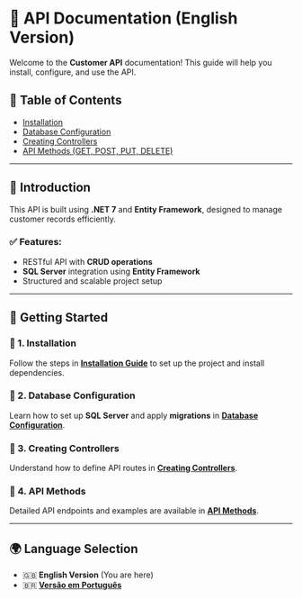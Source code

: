 # 📘 API Documentation (English Version)

Welcome to the **Customer API** documentation! This guide will help you install, configure, and use the API.

## 📌 Table of Contents
- [Installation](installation.md)
- [Database Configuration](database.md)
- [Creating Controllers](controllers.md)
- [API Methods (GET, POST, PUT, DELETE)](api-methods.md)

---

## 📖 Introduction
This API is built using **.NET 7** and **Entity Framework**, designed to manage customer records efficiently.

### ✅ Features:
- RESTful API with **CRUD operations**
- **SQL Server** integration using **Entity Framework**
- Structured and scalable project setup

---

## 🚀 Getting Started

### 📌 1. Installation
Follow the steps in **[Installation Guide](installation.md)** to set up the project and install dependencies.

### 📌 2. Database Configuration
Learn how to set up **SQL Server** and apply **migrations** in **[Database Configuration](database.md)**.

### 📌 3. Creating Controllers
Understand how to define API routes in **[Creating Controllers](controllers.md)**.

### 📌 4. API Methods
Detailed API endpoints and examples are available in **[API Methods](api-methods.md)**.

---

## 🌍 Language Selection
- 🇬🇧 **English Version** (You are here)
- 🇧🇷 **[Versão em Português](../pt-br/README.md)**